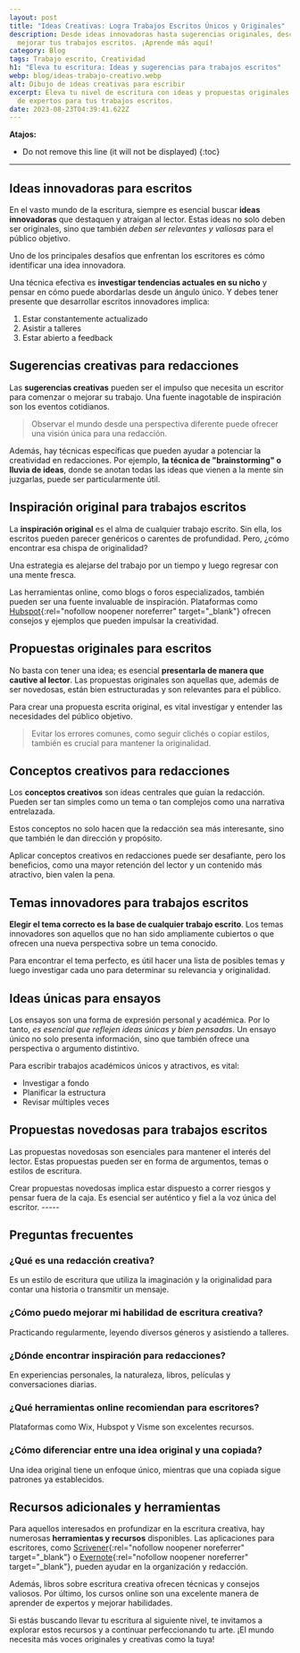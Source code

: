 ```yaml
---
layout: post
title: "Ideas Creativas: Logra Trabajos Escritos Únicos y Originales"
description: Desde ideas innovadoras hasta sugerencias originales, descubre cómo
  mejorar tus trabajos escritos. ¡Aprende más aquí!
category: Blog
tags: Trabajo escrito, Creatividad
h1: "Eleva tu escritura: Ideas y sugerencias para trabajos escritos"
webp: blog/ideas-trabajo-creativo.webp
alt: Dibujo de ideas creativas para escribir
excerpt: Eleva tu nivel de escritura con ideas y propuestas originales. Consejos
  de expertos para tus trabajos escritos.
date: 2023-08-23T04:39:41.622Z
---
```

**Atajos:**

* Do not remove this line (it will not be displayed)
  {:toc}

- - -

## Ideas innovadoras para escritos

En el vasto mundo de la escritura, siempre es esencial buscar **ideas innovadoras** que destaquen y atraigan al lector. Estas ideas no solo deben ser originales, sino que también *deben ser relevantes y valiosas* para el público objetivo.

Uno de los principales desafíos que enfrentan los escritores es cómo identificar una idea innovadora.

Una técnica efectiva es **investigar tendencias actuales en su nicho** y pensar en cómo puede abordarlas desde un ángulo único. Y debes tener presente que desarrollar escritos innovadores implica:

1. Estar constantemente actualizado
2. Asistir a talleres
3. Estar abierto a feedback

## Sugerencias creativas para redacciones

Las **sugerencias creativas** pueden ser el impulso que necesita un escritor para comenzar o mejorar su trabajo. Una fuente inagotable de inspiración son los eventos cotidianos.

> Observar el mundo desde una perspectiva diferente puede ofrecer una visión única para una redacción.

Además, hay técnicas específicas que pueden ayudar a potenciar la creatividad en redacciones. Por ejemplo, **la técnica de "brainstorming" o lluvia de ideas**, donde se anotan todas las ideas que vienen a la mente sin juzgarlas, puede ser particularmente útil.

## Inspiración original para trabajos escritos

La **inspiración original** es el alma de cualquier trabajo escrito. Sin ella, los escritos pueden parecer genéricos o carentes de profundidad. Pero, ¿cómo encontrar esa chispa de originalidad?

Una estrategia es alejarse del trabajo por un tiempo y luego regresar con una mente fresca.

Las herramientas online, como blogs o foros especializados, también pueden ser una fuente invaluable de inspiración. Plataformas como [Hubspot](https://blog.hubspot.es/marketing/paginas-de-equipos-creativas){:rel="nofollow noopener noreferrer" target="_blank"} ofrecen consejos y ejemplos que pueden impulsar la creatividad.

## Propuestas originales para escritos

No basta con tener una idea; es esencial **presentarla de manera que cautive al lector**. Las propuestas originales son aquellas que, además de ser novedosas, están bien estructuradas y son relevantes para el público.

Para crear una propuesta escrita original, es vital investigar y entender las necesidades del público objetivo.

> Evitar los errores comunes, como seguir clichés o copiar estilos, también es crucial para mantener la originalidad.

## Conceptos creativos para redacciones

Los **conceptos creativos** son ideas centrales que guían la redacción. Pueden ser tan simples como un tema o tan complejos como una narrativa entrelazada.

Estos conceptos no solo hacen que la redacción sea más interesante, sino que también le dan dirección y propósito.

Aplicar conceptos creativos en redacciones puede ser desafiante, pero los beneficios, como una mayor retención del lector y un contenido más atractivo, bien valen la pena.

## Temas innovadores para trabajos escritos

**Elegir el tema correcto es la base de cualquier trabajo escrito**. Los temas innovadores son aquellos que no han sido ampliamente cubiertos o que ofrecen una nueva perspectiva sobre un tema conocido.

Para encontrar el tema perfecto, es útil hacer una lista de posibles temas y luego investigar cada uno para determinar su relevancia y originalidad.

## Ideas únicas para ensayos

Los ensayos son una forma de expresión personal y académica. Por lo tanto, *es esencial que reflejen ideas únicas y bien pensadas*. Un ensayo único no solo presenta información, sino que también ofrece una perspectiva o argumento distintivo.

Para escribir trabajos académicos únicos y atractivos, es vital:

* Investigar a fondo
* Planificar la estructura
* Revisar múltiples veces

## Propuestas novedosas para trabajos escritos

Las propuestas novedosas son esenciales para mantener el interés del lector. Estas propuestas pueden ser en forma de argumentos, temas o estilos de escritura.

Crear propuestas novedosas implica estar dispuesto a correr riesgos y pensar fuera de la caja. Es esencial ser auténtico y fiel a la voz única del escritor.
-﻿----

## Preguntas frecuentes

### ¿Qué es una redacción creativa?

Es un estilo de escritura que utiliza la imaginación y la originalidad para contar una historia o transmitir un mensaje.

### ¿Cómo puedo mejorar mi habilidad de escritura creativa?

Practicando regularmente, leyendo diversos géneros y asistiendo a talleres.

### ¿Dónde encontrar inspiración para redacciones?

En experiencias personales, la naturaleza, libros, películas y conversaciones diarias.

### ¿Qué herramientas online recomiendan para escritores?

Plataformas como Wix, Hubspot y Visme son excelentes recursos.

### ¿Cómo diferenciar entre una idea original y una copiada?

Una idea original tiene un enfoque único, mientras que una copiada sigue patrones ya establecidos.

## Recursos adicionales y herramientas

Para aquellos interesados en profundizar en la escritura creativa, hay numerosas **herramientas y recursos** disponibles. Las aplicaciones para escritores, como [Scrivener](https://scrivener.es/que-es-scrivener/){:rel="nofollow noopener noreferrer" target="_blank"} o [Evernote](https://evernote.com/intl/es){:rel="nofollow noopener noreferrer" target="_blank"}, pueden ayudar en la organización y redacción.

Además, libros sobre escritura creativa ofrecen técnicas y consejos valiosos. Por último, los cursos online son una excelente manera de aprender de expertos y mejorar habilidades.

Si estás buscando llevar tu escritura al siguiente nivel, te invitamos a explorar estos recursos y a continuar perfeccionando tu arte. ¡El mundo necesita más voces originales y creativas como la tuya!